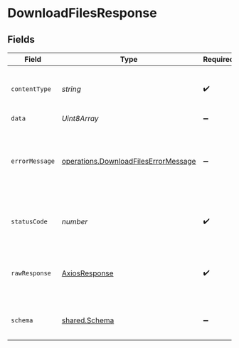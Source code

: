 # DownloadFilesResponse


## Fields

| Field                                                                                               | Type                                                                                                | Required                                                                                            | Description                                                                                         |
| --------------------------------------------------------------------------------------------------- | --------------------------------------------------------------------------------------------------- | --------------------------------------------------------------------------------------------------- | --------------------------------------------------------------------------------------------------- |
| `contentType`                                                                                       | *string*                                                                                            | :heavy_check_mark:                                                                                  | HTTP response content type for this operation                                                       |
| `data`                                                                                              | *Uint8Array*                                                                                        | :heavy_minus_sign:                                                                                  | Success                                                                                             |
| `errorMessage`                                                                                      | [operations.DownloadFilesErrorMessage](../../../sdk/models/operations/downloadfileserrormessage.md) | :heavy_minus_sign:                                                                                  | You are using an outdated API key or a key not associated with that resource.                       |
| `statusCode`                                                                                        | *number*                                                                                            | :heavy_check_mark:                                                                                  | HTTP response status code for this operation                                                        |
| `rawResponse`                                                                                       | [AxiosResponse](https://axios-http.com/docs/res_schema)                                             | :heavy_check_mark:                                                                                  | Raw HTTP response; suitable for custom response parsing                                             |
| `schema`                                                                                            | [shared.Schema](../../../sdk/models/shared/schema.md)                                               | :heavy_minus_sign:                                                                                  | The request made is not valid.                                                                      |
